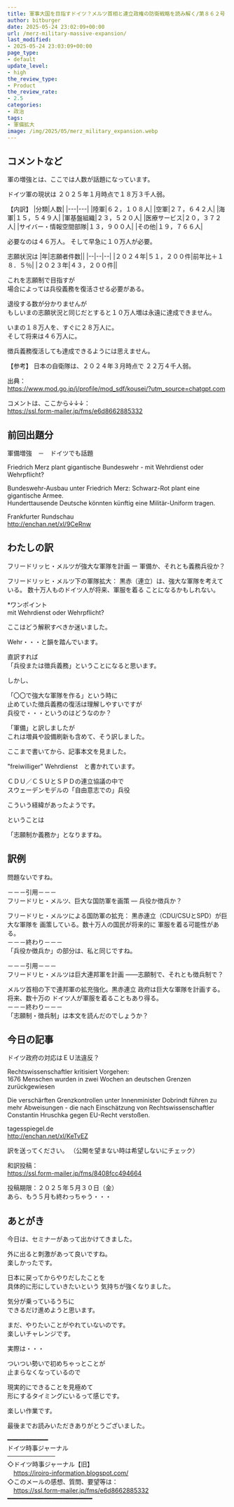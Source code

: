 ```yaml
---
title: 軍事大国を目指すドイツ？メルツ首相と連立政権の防衛戦略を読み解く/第８６２号
author: bitburger
date: 2025-05-24 23:02:09+00:00
url: /merz-military-massive-expansion/
last_modified:
- 2025-05-24 23:03:09+00:00
page_type:
- default
update_level:
- high
the_review_type:
- Product
the_review_rate:
- 2.5
categories:
- 政治
tags:
- 軍備拡大
image: /img/2025/05/merz_military_expansion.webp
---
```

## コメントなど
軍の増強とは、ここでは人数が話題になっています。

ドイツ軍の現状は
２０２５年１月時点で１８万３千人弱。

【内訳】
|分類|人数|
|---|---|
|陸軍|６２，１０８人|
|空軍|２７，６４２人|
|海軍|１５，５４９人|
|軍基盤組織|２３，５２０人|
|医療サービス|２０，３７２人|
|サイバー・情報空間部隊|１３，９００人|
|その他|１９，７６６人|

必要なのは４６万人。
そして早急に１０万人が必要。

志願状況は
|年|志願者件数||
|--|--|--|
|２０２４年|５１，２００件|前年比＋１８．５％|
|２０２３年|４３，２００件||

これを志願制で目指すが  
場合によっては兵役義務を復活させる必要がある。

退役する数が分かりませんが  
もしいまの志願状況と同じだとすると１０万人増は永遠に達成できません。

いまの１８万人を、すぐに２８万人に。  
そして将来は４６万人に。

徴兵義務復活しても達成できるようには思えません。

【参考】
日本の自衛隊は、２０２４年３月時点で
２２万４千人弱。

出典：   
<https://www.mod.go.jp/j/profile/mod_sdf/kousei/?utm_source=chatgpt.com>

コメントは、ここから↓↓↓：  
<https://ssl.form-mailer.jp/fms/e6d8662885332>


## 前回出題分
軍備増強　－　ドイツでも話題

Friedrich Merz plant gigantische Bundeswehr - mit Wehrdienst oder Wehrpflicht?

Bundeswehr-Ausbau unter Friedrich Merz: 
Schwarz-Rot plant eine gigantische Armee.  
Hunderttausende Deutsche könnten künftig 
eine Militär-Uniform tragen.

Frankfurter Rundschau  
<http://enchan.net/xl/9CeRnw>


## わたしの訳
フリードリッヒ・メルツが強大な軍隊を計画 
ー 軍備か、それとも義務兵役か？

フリードリッヒ・メルツ下の軍隊拡大：
黒赤（連立）は、強大な軍隊を考えている。 
数十万人ものドイツ人が将来、軍服を着る
ことになるかもしれない。

*ワンポイント  
mit Wehrdienst oder Wehrpflicht?

ここはどう解釈すべきか迷いました。

Wehr・・・と韻を踏んでいます。

直訳すれば  
「兵役または徴兵義務」ということになると思います。

しかし、

「〇〇で強大な軍隊を作る」という時に  
止めていた徴兵義務の復活は理解しやすいですが  
兵役で・・・というのはどうなのか？

「軍備」と訳しましたが  
これは増員や設備刷新も含めて、そう訳しました。

ここまで書いてから、記事本文を見ました。

"freiwilliger" Wehrdienst　と書かれています。

ＣＤＵ／ＣＳＵとＳＰＤの連立協議の中で  
スウェーデンモデルの「自由意志での」兵役

こういう経緯があったようです。

ということは

「志願制か義務か」となりますね。


## 訳例
問題ないですね。

－－－引用－－－  
フリードリヒ・メルツ、巨大な国防軍を画策
 ― 兵役か徴兵か？

フリードリヒ・メルツによる国防軍の拡充：
黒赤連立（CDU/CSUとSPD）が巨大な軍隊を
画策している。数十万人の国民が将来的に
軍服を着る可能性がある。  
－－－終わり－－－  
「兵役か徴兵か」の部分は、私と同じですね。

－－－引用－－－  
フリードリヒ・メルツは巨大連邦軍を計画
――志願制で、それとも徴兵制で？

メルツ首相の下で連邦軍の拡充強化。黒赤連立
政府は巨大な軍隊を計画する。将来、数十万の
ドイツ人が軍服を着ることもあり得る。  
－－－終わり－－－  
「志願制・徴兵制」は本文を読んだのでしょうか？


## 今日の記事
ドイツ政府の対応はＥＵ法違反？

Rechtswissenschaftler kritisiert Vorgehen:   
1676 Menschen wurden in zwei Wochen an 
deutschen Grenzen zurückgewiesen

Die verschärften Grenzkontrollen unter 
Innenminister Dobrindt führen zu mehr 
Abweisungen - die nach Einschätzung von 
Rechtswissenschaftler Constantin Hruschka 
gegen EU-Recht verstoßen.

tagesspiegel.de  
<http://enchan.net/xl/KeTvEZ>

訳を送ってください。
（公開を望まない時は希望しないにチェック）

和訳投稿：  
<https://ssl.form-mailer.jp/fms/8408fcc494664>

投稿期限：２０２５年５月３０日（金）  
あら、もう５月も終わっちゃう・・・


## あとがき
今日は、セミナーがあって出かけてきました。

外に出ると刺激があって良いですね。  
楽しかったです。

日本に戻ってからやりだしたことを  
具体的に形にしていきたいという
気持ちが強くなりました。

気分が乗っているうちに  
できるだけ進めようと思います。

まだ、やりたいことがやれていないのです。  
楽しいチャレンジです。

実際は・・・

ついつい勢いで初めちゃっとことが  
止まらなくなっているので

現実的にできることを見極めて  
形にするタイミングにいるって感じです。

楽しい作業です。


最後までお読みいただきありがとうございました。

━━━━━━━━━━━  
ドイツ時事ジャーナル  
───────────  
◇ドイツ時事ジャーナル【旧】  
　<https://iroiro-information.blogspot.com/>  
◇このメールの感想、質問、要望等は：  
　<https://ssl.form-mailer.jp/fms/e6d8662885332>
━━━━━━━━━━━━━━━━━━━━━━━
